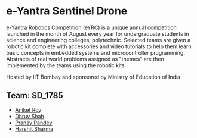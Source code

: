 # e-Yantra Sentinel Drone

e-Yantra Robotics Competition (eYRC) is a unique annual competition launched in the month of August every year for undergraduate students in science and engineering colleges, polytechnic. Selected teams are given a robotic kit complete with accessories and video tutorials to help them learn basic concepts in embedded systems and microcontroller programming. Abstracts of real world problems assigned as "themes" are then implemented by the teams using the robotic kits.

Hosted by IIT Bombay and sponsored by Ministry of Education of India
## Team: SD_1785

- [Aniket Roy](https://github.com/Aniketkumarroy)
- [Dhruv Shah](https://github.com/dhruvsh-1729)
- [Pranay Pandey](https://github.com/Pranay-Pandey)
- [Harshit Sharma](https://github.com/Zhedac)
